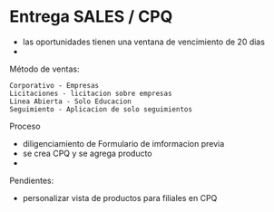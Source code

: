 # Entrega SALES / CPQ

-   las oportunidades tienen una ventana de vencimiento de 20 dias
-   


Método de ventas:

    Corporativo - Empresas
    Licitaciones - licitacion sobre empresas
    Linea Abierta - Solo Educacion
    Seguimiento - Aplicacion de solo seguimientos 



Proceso

-   diligenciamiento de Formulario de imformacion previa
-   se crea CPQ y se agrega producto
-   


Pendientes:

-   personalizar vista de productos para filiales en CPQ
